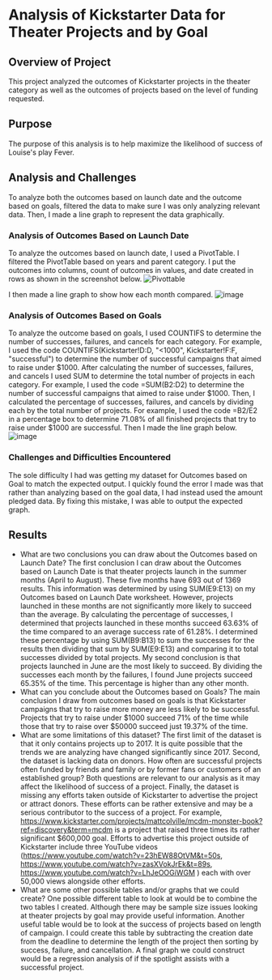 # Analysis of Kickstarter Data for Theater Projects and by Goal

## Overview of Project
This project analyzed the outcomes of Kickstarter projects in the theater category as well as the outcomes of projects based on the level of funding requested.
## Purpose
The purpose of this analysis is to help maximize the likelihood of success of Louise's play Fever.
## Analysis and Challenges
To analyze both the outcomes based on launch date and the outcome based on goals, filtered the data to make sure I was only analyzing relevant data. Then, I made a line graph to represent the data graphically.
### Analysis of Outcomes Based on Launch Date
To analyze the outcomes based on launch date, I used a PivotTable. I filtered the PivotTable based on years and parent category. I put the outcomes into columns, count of outcomes in values, and date created in rows as shown in the screenshot below.
![Pivottable](https://user-images.githubusercontent.com/109701875/182739203-1bb582bf-8860-4317-ace2-59581b0f1a7b.PNG)
 

I then made a line graph to show how each month compared.
 ![image](https://user-images.githubusercontent.com/109701875/182731431-badfe07c-aa4d-436b-a77c-abc4deca1364.png)

### Analysis of Outcomes Based on Goals
To analyze the outcome based on goals, I used COUNTIFS to determine the number of successes, failures, and cancels for each category. For example, I used the code COUNTIFS(Kickstarter!D:D, "<1000",  Kickstarter!F:F, "successful") to determine the number of successful campaigns that aimed to raise under $1000. After calculating the number of successes, failures, and cancels I used SUM to determine the total number of projects in each category. For example, I used the code =SUM(B2:D2) to determine the number of successful campaigns that aimed to raise under $1000. Then, I calculated the percentage of successes, failures, and cancels by dividing each by the total number of projects.  For example, I used the code =B2/E2 in a percentage box to determine 71.08% of all finished projects that try to raise under $1000 are successful. Then I made the line graph below.
 ![image](https://user-images.githubusercontent.com/109701875/182731410-5cb48fba-197a-41ac-b593-50f15b68873e.png)

### Challenges and Difficulties Encountered
The sole difficulty I had was getting my dataset for Outcomes based on Goal to match the expected output. I quickly found the error I made was that rather than analyzing based on the goal data, I had instead used the amount pledged data. By fixing this mistake, I was able to output the expected graph. 
## Results
- What are two conclusions you can draw about the Outcomes based on Launch Date?
The first conclusion I can draw about the Outcomes based on Launch Date is that theater projects launch in the summer months (April to August). These five months have 693 out of 1369 results. This information was determined by using SUM(E9:E13) on my Outcomes based on Launch Date worksheet. However, projects launched in these months are not significantly more likely to succeed than the average. By calculating the percentage of successes, I determined that projects launched in these months succeed 63.63% of the time compared to an average success rate of 61.28%. I determined these percentage by using SUM(B9:B13) to sum the successes for the results then dividing that sum by SUM(E9:E13) and comparing it to total successes divided by total projects.
My second conclusion is that projects launched in June are the most likely to succeed. By dividing the successes each month by the failures, I found June projects succeed 65.35% of the time. This percentage is higher than any other month.
- What can you conclude about the Outcomes based on Goals?
The main conclusion I draw from outcomes based on goals is that Kickstarter campaigns that try to raise more money are less likely to be successful. Projects that try to raise under $1000 succeed 71% of the time while those that try to raise over $50000 succeed just 19.37% of the time. 
- What are some limitations of this dataset?
The first limit of the dataset is that it only contains projects up to 2017. It is quite possible that the trends we are analyzing have changed significantly since 2017.
Second, the dataset is lacking data on donors. How often are successful projects often funded by friends and family or by former fans or customers of an established group? Both questions are relevant to our analysis as it may affect the likelihood of success of a project. 
Finally, the dataset is missing any efforts taken outside of Kickstarter to advertise the project or attract donors. These efforts can be rather extensive and may be a serious contributor to the success of a project. For example, https://www.kickstarter.com/projects/mattcolville/mcdm-monster-book?ref=discovery&term=mcdm is a project that raised three times its rather significant $600,000 goal. Efforts to advertise this project outside of Kickstarter include three YouTube videos
(https://www.youtube.com/watch?v=23hEW88OtVM&t=50s, https://www.youtube.com/watch?v=zasXVokJrEk&t=89s, https://www.youtube.com/watch?v=LhJeOOGiWGM ) each with over 50,000 views alongside other efforts.  
- What are some other possible tables and/or graphs that we could create?
One possible different table to look at would be to combine the two tables I created. Although there may be sample size issues looking at theater projects by goal may provide useful information. Another useful table would be to look at the success of projects based on length of campaign. I could create this table by subtracting the creation date from the deadline to determine the length of the project then sorting by success, failure, and cancellation. A final graph we could construct would be a regression analysis of if the spotlight assists with a successful project.
